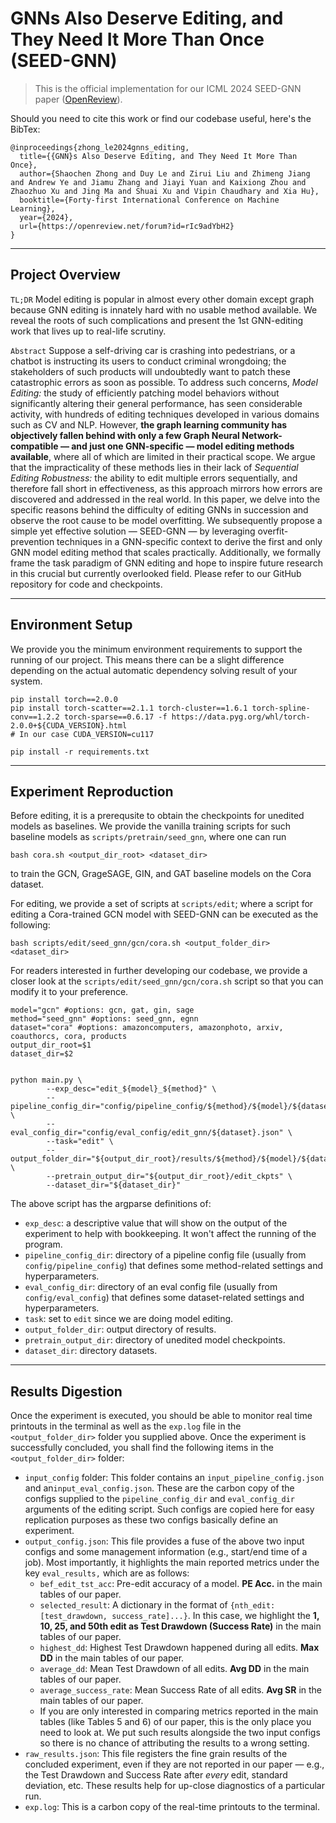 # GNNs Also Deserve Editing, and They Need It More Than Once (SEED-GNN)

> This is the official implementation for our ICML 2024 SEED-GNN paper ([OpenReview](https://openreview.net/forum?id=rIc9adYbH2)).


Should you need to cite this work or find our codebase useful, here's the BibTex:

```
@inproceedings{zhong_le2024gnns_editing,
  title={{GNN}s Also Deserve Editing, and They Need It More Than Once},
  author={Shaochen Zhong and Duy Le and Zirui Liu and Zhimeng Jiang and Andrew Ye and Jiamu Zhang and Jiayi Yuan and Kaixiong Zhou and Zhaozhuo Xu and Jing Ma and Shuai Xu and Vipin Chaudhary and Xia Hu},
  booktitle={Forty-first International Conference on Machine Learning},
  year={2024},
  url={https://openreview.net/forum?id=rIc9adYbH2}
}
```

---
## Project Overview

`TL;DR` Model editing is popular in almost every other domain except graph because GNN editing is innately hard with no usable
method available. We reveal the roots of such complications and present the 1st GNN-editing work that lives up to real-life scrutiny.

`Abstract` Suppose a self-driving car is crashing into pedestrians, or a chatbot is instructing its users to conduct criminal wrongdoing; the stakeholders of such products will undoubtedly want to patch these catastrophic errors as soon as possible. To address such concerns, *Model Editing:* the study of efficiently patching model behaviors without significantly altering their general performance, has seen considerable activity, with hundreds of editing techniques developed in various domains such as CV and NLP. However, **the graph learning community has objectively fallen behind with only a few Graph Neural Network-compatible — and just one GNN-specific — model editing methods available**, where all of which are limited in their practical scope. We argue that the impracticality of these methods lies in their lack of *Sequential Editing Robustness:* the ability to edit multiple errors sequentially, and therefore fall short in effectiveness, as this approach mirrors how errors are discovered and addressed in the real world. In this paper, we delve into the specific reasons behind the difficulty of editing GNNs in succession and observe the root cause to be model overfitting. We subsequently propose a simple yet effective solution — SEED-GNN — by leveraging overfit-prevention techniques in a GNN-specific context to derive the first and only GNN model editing method that scales practically. Additionally, we formally frame the task paradigm of GNN editing and hope to inspire future research in this crucial but currently overlooked field. Please refer to our GitHub repository for code and checkpoints.


---
## Environment Setup

We provide you the minimum environment requirements to support the running of our project. This means there can be a slight difference depending on the actual automatic dependency solving result of your system.

```
pip install torch==2.0.0
pip install torch-scatter==2.1.1 torch-cluster==1.6.1 torch-spline-conv==1.2.2 torch-sparse==0.6.17 -f https://data.pyg.org/whl/torch-2.0.0+${CUDA_VERSION}.html
# In our case CUDA_VERSION=cu117

pip install -r requirements.txt
```



---
## Experiment Reproduction

Before editing, it is a prerequsite to obtain the checkpoints for unedited models as baselines. We provide the vanilla training scripts for such baseline models as `scripts/pretrain/seed_gnn`, where one can run

```
bash cora.sh <output_dir_root> <dataset_dir>
```

to train the GCN, GrageSAGE, GIN, and GAT baseline models on the Cora dataset.


For editing, we provide a set of scripts at `scripts/edit`; where a script for editing a Cora-trained GCN model with SEED-GNN can be executed as the following:

```
bash scripts/edit/seed_gnn/gcn/cora.sh <output_folder_dir> <dataset_dir>
```

For readers interested in further developing our codebase, we provide a closer look at the `scripts/edit/seed_gnn/gcn/cora.sh` script so that you can modify it to your preference.

```
model="gcn" #options: gcn, gat, gin, sage
method="seed_gnn" #options: seed_gnn, egnn
dataset="cora" #options: amazoncomputers, amazonphoto, arxiv, coauthorcs, cora, products
output_dir_root=$1
dataset_dir=$2


python main.py \
        --exp_desc="edit_${model}_${method}" \
        --pipeline_config_dir="config/pipeline_config/${method}/${model}/${dataset}.json" \
        --eval_config_dir="config/eval_config/edit_gnn/${dataset}.json" \
        --task="edit" \
        --output_folder_dir="${output_dir_root}/results/${method}/${model}/${dataset}/" \
        --pretrain_output_dir="${output_dir_root}/edit_ckpts" \
        --dataset_dir="${dataset_dir}"

```

The above script has the argparse definitions of:

* `exp_desc`: a descriptive value that will show on the output of the experiment to help with bookkeeping. It won't affect the running of the program.
* `pipeline_config_dir`: directory of a pipeline config file (usually from `config/pipeline_config`) that defines some method-related settings and hyperparameters.
* `eval_config_dir`: directory of an eval config file (usually from `config/eval_config`) that defines some dataset-related settings and hyperparameters.
* `task`: set to `edit` since we are doing model editing.
* `output_folder_dir`: output directory of results.
* `pretrain_output_dir`: directory of unedited model checkpoints.
* `dataset_dir`: directory datasets.



---

## Results Digestion

Once the experiment is executed, you should be able to monitor real time printouts in the terminal as well as the `exp.log` file in the `<output_folder_dir>` folder you supplied above. Once the experiment is successfully concluded, you shall find the following items in the `<output_folder_dir>` folder:


* `input_config` folder: This folder contains an `input_pipeline_config.json` and an`input_eval_config.json`. These are the carbon copy of the configs supplied to the `pipeline_config_dir` and `eval_config_dir` arguments of the editing script. Such configs are copied here for easy replication purposes as these two configs basically define an experiment.
* `output_config.json`: This file provides a fuse of the above two input configs and some management information (e.g., start/end time of a job). Most importantly, it highlights the main reported metrics under the key `eval_results,` which are as follows:
    * `bef_edit_tst_acc`: Pre-edit accuracy of a model. **PE Acc.** in the main tables of our paper.
    * `selected_result`: A dictionary in the format of `{nth_edit: [test_drawdown, success_rate]...}`. In this case, we highlight the **1, 10, 25, and 50th edit as Test Drawdown (Success Rate)** in the main tables of our paper.
    * `highest_dd`: Highest Test Drawdown happened during all edits. **Max DD** in the main tables of our paper.
    * `average_dd`: Mean Test Drawdown of all edits. **Avg DD** in the main tables of our paper.
    * `average_success_rate`: Mean Success Rate of all edits. **Avg SR** in the main tables of our paper.
    * If you are only interested in comparing metrics reported in the main tables (like Tables 5 and 6) of our paper, this is the only place you need to look at. We put such results alongside the two input configs so there is no chance of attributing the results to a wrong setting.
* `raw_results.json`: This file registers the fine grain results of the concluded experiment, even if they are not reported in our paper — e.g., the Test Drawdown and Success Rate after *every* edit, standard deviation, etc. These results help for up-close diagnostics of a particular run.
* `exp.log`: This is a carbon copy of the real-time printouts to the terminal.
